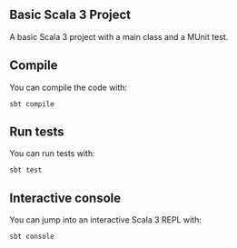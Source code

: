 ## Basic Scala 3 Project

A basic Scala 3 project with a main class and a MUnit test.


## Compile

You can compile the code with:

```
sbt compile
```

## Run tests

You can run tests with:

```
sbt test
```


## Interactive console

You can jump into an interactive Scala 3 REPL with:

```
sbt console
```
